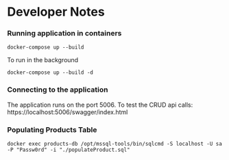 # Developer Notes

### Running application in containers
```shell
docker-compose up --build
```

To run in the background
```shell
docker-compose up --build -d
```

### Connecting to the application
The application runs on the port 5006.  To test the CRUD api calls:
https://localhost:5006/swagger/index.html


### Populating Products Table
```shell
docker exec products-db /opt/mssql-tools/bin/sqlcmd -S localhost -U sa -P "Passw0rd" -i "./populateProduct.sql"
```
